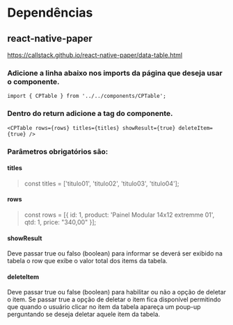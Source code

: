 # Dependências

## react-native-paper
https://callstack.github.io/react-native-paper/data-table.html


### Adicione a linha abaixo nos imports da página que deseja usar o componente.

```
import { CPTable } from '../../components/CPTable';
```

### Dentro do return adicione a tag do componente.
```
<CPTable rows={rows} titles={titles} showResult={true} deleteItem={true} />
```

### Parâmetros obrigatórios são:

#### titles
> const titles = ['titulo01', 'titulo02', 'titulo03', 'titulo04'];

#### rows 
> const rows = [{ 
>        id: 1, 
>        product: 'Painel Modular 14x12 extremme 01', 
>        qtd: 1, 
>        price: "340,00" 
>}];


#### showResult

Deve passar true ou falso (boolean) para informar se deverá ser exibido na tabela o row que exibe o valor total dos items da tabela.

#### deleteItem

Deve passar true ou false (boolean) para habilitar ou não a opção de deletar o item. Se passar true a opção de deletar o item fica disponível permitindo que quando o usuário clicar no item da tabela apareça um poup-up perguntando se deseja deletar aquele item da tabela.

